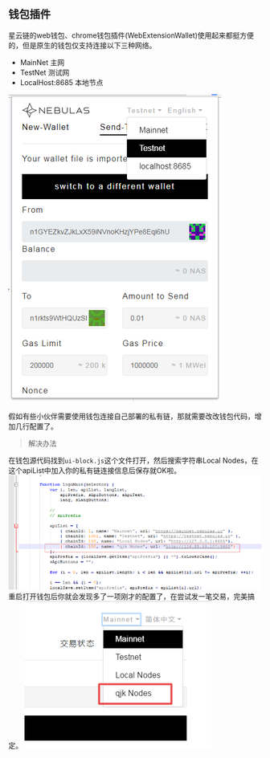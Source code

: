 
## 钱包插件
星云链的web钱包、chrome钱包插件(WebExtensionWallet)使用起来都挺方便的，但是原生的钱包仅支持连接以下三种网络。
+ MainNet 主网
+ TestNet 测试网
+ LocalHost:8685 本地节点

![钱包插件](resource/wallet_2.png)

假如有些小伙伴需要使用钱包连接自己部署的私有链，那就需要改改钱包代码，增加几行配置了。

>解决办法

在钱包源代码找到`ui-block.js`这个文件打开，然后搜索字符串Local Nodes，在这个apiList中加入你的私有链连接信息后保存就OK啦。
![钱包插件](resource/wallet_1.png)
重启打开钱包后你就会发现多了一项刚才的配置了，在尝试发一笔交易，完美搞定。
![钱包插件](resource/wallet_3.png)

